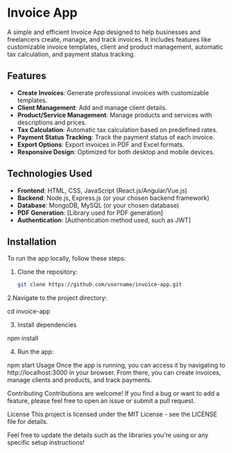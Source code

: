 # Invoice App

A simple and efficient Invoice App designed to help businesses and freelancers create, manage, and track invoices. It includes features like customizable invoice templates, client and product management, automatic tax calculation, and payment status tracking.

## Features
- **Create Invoices**: Generate professional invoices with customizable templates.
- **Client Management**: Add and manage client details.
- **Product/Service Management**: Manage products and services with descriptions and prices.
- **Tax Calculation**: Automatic tax calculation based on predefined rates.
- **Payment Status Tracking**: Track the payment status of each invoice.
- **Export Options**: Export invoices in PDF and Excel formats.
- **Responsive Design**: Optimized for both desktop and mobile devices.

## Technologies Used
- **Frontend**: HTML, CSS, JavaScript (React.js/Angular/Vue.js)
- **Backend**: Node.js, Express.js (or your chosen backend framework)
- **Database**: MongoDB, MySQL (or your chosen database)
- **PDF Generation**: [Library used for PDF generation]
- **Authentication**: [Authentication method used, such as JWT]

## Installation

To run the app locally, follow these steps:

1. Clone the repository:
   ```bash
   git clone https://github.com/username/invoice-app.git
2.Navigate to the project directory:

 cd invoice-app
 
3. Install dependencies

  npm install
  
4. Run the app:

 npm start
Usage
Once the app is running, you can access it by navigating to http://localhost:3000 in your browser. From there, you can create invoices, manage clients and products, and track payments.

Contributing
Contributions are welcome! If you find a bug or want to add a feature, please feel free to open an issue or submit a pull request.

License
This project is licensed under the MIT License - see the LICENSE file for details.

Feel free to update the details such as the libraries you're using or any specific setup instructions!

  

